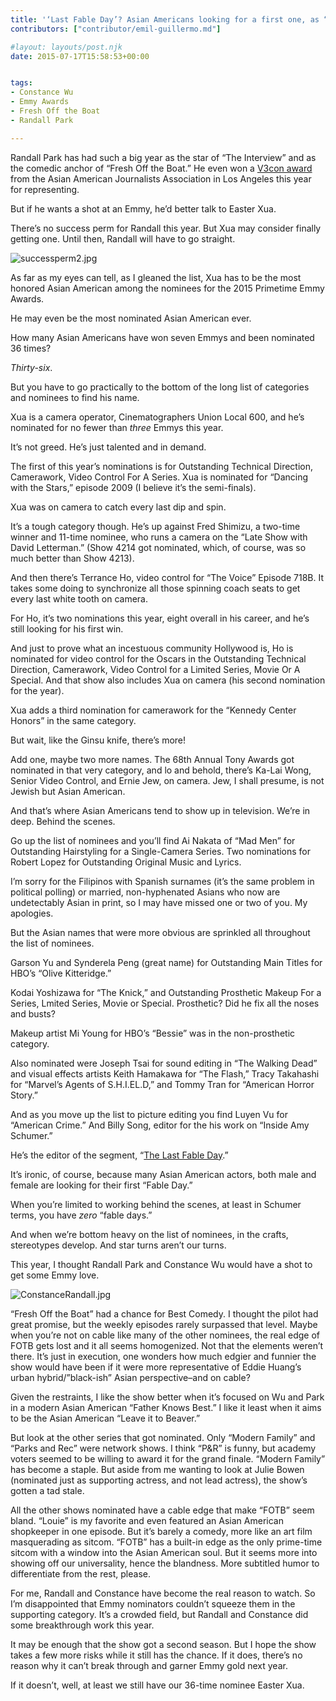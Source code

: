 ```yaml
---
title: '‘Last Fable Day’? Asian Americans looking for a first one, as “Fresh Off the Boat” Snubbed for Emmy Awards'
contributors: ["contributor/emil-guillermo.md"]

#layout: layouts/post.njk
date: 2015-07-17T15:58:53+00:00


tags:
- Constance Wu
- Emmy Awards
- Fresh Off the Boat
- Randall Park

---
```


Randall Park has had such a big year as the star of “The Interview” and as the
comedic anchor of “Fresh Off the Boat.” He even won a [V3con
award](https://v3con.com/2015/05/26/randall-park-visibility-award/) from the
Asian American Journalists Association in Los Angeles this year for
representing.

But if he wants a shot at an Emmy, he’d better talk to Easter Xua.

There’s no success perm for Randall this year. But Xua may consider finally
getting one. Until then, Randall will have to go straight.

![successperm2.jpg](/uploads/successperm2.jpg)

As far as my eyes can tell, as I
gleaned the list, Xua has to be the most honored Asian American among the
nominees for the 2015 Primetime Emmy Awards.

He may even be the most nominated Asian American ever.

How many Asian Americans have won seven Emmys and been nominated 36 times?

_Thirty-six_.

But you have to go practically to the bottom of the long list of categories and
nominees to find his name.

Xua is a camera operator, Cinematographers Union Local 600, and he’s nominated
for no fewer than _three_ Emmys this year.

It’s not greed. He’s just talented and in demand.

The first of this year’s nominations is for Outstanding Technical Direction,
Camerawork, Video Control For A Series. Xua is nominated for “Dancing with the
Stars,” episode 2009 (I believe it’s the semi-finals).

Xua was on camera to catch every last dip and spin.

It’s a tough category though. He’s up against Fred Shimizu, a two-time winner
and 11-time nominee, who runs a camera on the “Late Show with David Letterman.”
(Show 4214 got nominated, which, of course, was so much better than Show 4213).

And then there’s Terrance Ho, video control for “The Voice” Episode 718B. It
takes some doing to synchronize all those spinning coach seats to get every last
white tooth on camera.

For Ho, it’s two nominations this year, eight overall in his career, and he’s
still looking for his first win.

And just to prove what an incestuous community Hollywood is, Ho is nominated for
video control for the Oscars in the Outstanding Technical Direction, Camerawork,
Video Control for a Limited Series, Movie Or A Special. And that show also
includes Xua on camera (his second nomination for the year).

Xua adds a third nomination for camerawork for the “Kennedy Center Honors” in
the same category.

But wait, like the Ginsu knife, there’s more!

Add one, maybe two more names. The 68th Annual Tony Awards got nominated in that
very category, and lo and behold, there’s Ka-Lai Wong, Senior Video Control, and
Ernie Jew, on camera. Jew, I shall presume, is not Jewish but Asian American.

And that’s where Asian Americans tend to show up in television. We’re in deep.
Behind the scenes.

Go up the list of nominees and you’ll find Ai Nakata of “Mad Men” for
Outstanding Hairstyling for a Single-Camera Series. Two nominations for Robert
Lopez for Outstanding Original Music and Lyrics.

I’m sorry for the Filipinos with Spanish surnames (it’s the same problem in
political polling) or married, non-hyphenated Asians who now are undetectably
Asian in print, so I may have missed one or two of you. My apologies.

But the Asian names that were more obvious are sprinkled all throughout the list
of nominees.

Garson Yu and Synderela Peng (great name) for Outstanding Main Titles for HBO’s
“Olive Kitteridge.”

Kodai Yoshizawa for “The Knick,” and Outstanding Prosthetic Makeup For a Series,
Lmited Series, Movie or Special. Prosthetic? Did he fix all the noses and busts?

Makeup artist Mi Young for HBO’s “Bessie” was in the non-prosthetic category.

Also nominated were Joseph Tsai for sound editing in “The Walking Dead” and
visual effects artists Keith Hamakawa for “The Flash,” Tracy Takahashi for
“Marvel’s Agents of S.H.I.EL.D,” and Tommy Tran for “American Horror Story.”

And as you move up the list to picture editing you find Luyen Vu for “American
Crime.” And Billy Song, editor for the his work on “Inside Amy Schumer.”

He’s the editor of the segment, “[The Last Fable
Day](https://www.youtube.com/watch?v=XPpsI8mWKmg&feature=youtu.be).”

It’s ironic, of course, because many Asian American actors, both male and female
are looking for their first “Fable Day.”

When you’re limited to working behind the scenes, at least in Schumer terms, you
have _zero_ “fable days.”

And when we’re bottom heavy on the list of nominees, in the crafts, stereotypes
develop. And star turns aren’t our turns.

This year, I thought Randall Park and Constance Wu would have a shot to get some
Emmy love.

![ConstanceRandall.jpg](/uploads/ConstanceRandall.jpg)

“Fresh Off the Boat” had a chance for Best Comedy. I thought the pilot had great
promise, but the weekly episodes rarely surpassed that level. Maybe when you’re
not on cable like many of the other nominees, the real edge of FOTB gets lost
and it all seems homogenized. Not that the elements weren’t there. It’s just in
execution, one wonders how much edgier and funnier the show would have been if
it were more representative of Eddie Huang’s urban hybrid/”black-ish” Asian
perspective–and on cable?

Given the restraints, I like the show better when it’s focused on Wu and Park in
a modern Asian American “Father Knows Best.”  I like it least when it aims to be
the Asian American “Leave it to Beaver.”

But look at the other series that got nominated. Only “Modern Family” and “Parks
and Rec” were network shows. I think “P&R” is funny, but academy voters seemed
to be willing to award it for the grand finale. “Modern Family” has become a
staple. But aside from me wanting to look at Julie Bowen (nominated just as
supporting actress, and not lead actress), the show’s gotten a tad stale.

All the other shows nominated have a cable edge that make “FOTB” seem bland.
“Louie” is my favorite and even featured an Asian American shopkeeper in one
episode. But it’s barely a comedy, more like an art film masquerading as sitcom.
“FOTB” has a built-in edge as the only prime-time sitcom with a window into the
Asian American soul. But it seems more into showing off our universality, hence
the blandness. More subtitled humor to differentiate from the rest, please.

For me, Randall and Constance have become the real reason to watch. So I’m
disappointed that Emmy nominators couldn’t squeeze them in the supporting
category. It’s a crowded field, but Randall and Constance did some breakthrough
work this year.

It may be enough that the show got a second season. But I hope the show takes a
few more risks while it still has the chance. If it does, there’s no reason why
it can’t break through and garner Emmy gold next year.

If it doesn’t, well, at least we still have our 36-time nominee Easter Xua.
